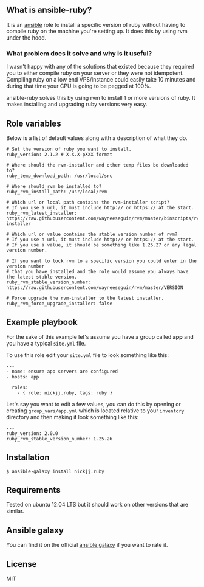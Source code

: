 ## What is ansible-ruby?

It is an [ansible](http://www.ansible.com/home) role to install a specific version of ruby without having to compile ruby on the machine you're setting up. It does this by using rvm under the hood.

### What problem does it solve and why is it useful?

I wasn't happy with any of the solutions that existed because they required you to either compile ruby on your server or they were not idempotent. Compiling ruby on a low end VPS/instance could easily take 10 minutes and during that time your CPU is going to be pegged at 100%.

ansible-ruby solves this by using rvm to install 1 or more versions of ruby. It makes installing and upgrading ruby versions very easy.

## Role variables

Below is a list of default values along with a description of what they do.

```
# Set the version of ruby you want to install.
ruby_version: 2.1.2 # X.X.X-pXXX format

# Where should the rvm-installer and other temp files be downloaded to?
ruby_temp_download_path: /usr/local/src

# Where should rvm be installed to?
ruby_rvm_install_path: /usr/local/rvm

# Which url or local path contains the rvm-installer script?
# If you use a url, it must include http:// or https:// at the start.
ruby_rvm_latest_installer: https://raw.githubusercontent.com/wayneeseguin/rvm/master/binscripts/rvm-installer

# Which url or value contains the stable version number of rvm?
# If you use a url, it must include http:// or https:// at the start.
# If you use a value, it should be something like 1.25.27 or any legal version number.

# If you want to lock rvm to a specific version you could enter in the version number
# that you have installed and the role would assume you always have the latest stable version.
ruby_rvm_stable_version_number: https://raw.githubusercontent.com/wayneeseguin/rvm/master/VERSION

# Force upgrade the rvm-installer to the latest installer.
ruby_rvm_force_upgrade_installer: false
```

## Example playbook

For the sake of this example let's assume you have a group called **app** and you have a typical `site.yml` file.

To use this role edit your `site.yml` file to look something like this:

```
---
- name: ensure app servers are configured
- hosts: app

  roles:
    - { role: nickjj.ruby, tags: ruby }
```

Let's say you want to edit a few values, you can do this by opening or creating `group_vars/app.yml` which is located relative to your `inventory` directory and then making it look something like this:

```
---
ruby_version: 2.0.0
ruby_rvm_stable_version_number: 1.25.26
```

## Installation

`$ ansible-galaxy install nickjj.ruby`

## Requirements

Tested on ubuntu 12.04 LTS but it should work on other versions that are similar.

## Ansible galaxy

You can find it on the official [ansible galaxy](https://galaxy.ansible.com/list#/roles/796) if you want to rate it.

## License

MIT
